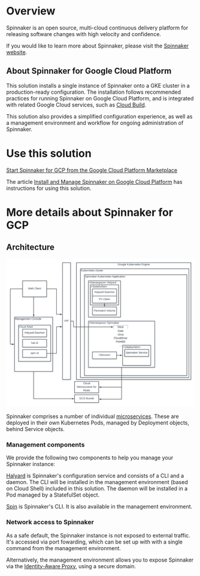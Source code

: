 # Overview

Spinnaker is an open source, multi-cloud continuous delivery platform for
releasing software changes with high velocity and confidence.

If you would like to learn more about Spinnaker, please visit the
[Spinnaker website](https://spinnaker.io/).

## About Spinnaker for Google Cloud Platform

This solution installs a single instance of Spinnaker onto a GKE cluster in a
production-ready configuration. The installation follows recommended practices
for running Spinnaker on Google Cloud Platform, and is integrated with related
Google Cloud services, such as [Cloud Build](https://cloud.google.com/cloud-build/).

This solution also provides a simplified configuration experience, as well as a
management environment and workflow for ongoing administration of Spinnaker.

# Use this solution

[Start Spinnaker for GCP from the Google Cloud Platform
Marketplace](https://console.cloud.google.com/marketplace/details/google-cloud-platform/spinnaker)

The article [Install and Manage Spinnaker on Google Cloud
Platform](https://cloud.google.com/docs/ci-cd/spinnaker/spinnaker-for-gcp)
has instructions for using this solution.

# More details about Spinnaker for GCP

## Architecture

![Architecture diagram](resources/spinnaker-k8s-app-architecture.png)

Spinnaker comprises a number of individual
[microservices](https://www.spinnaker.io/reference/architecture/). These are
deployed in their own Kubernetes Pods, managed by Deployment objects, behind
Service objects.

### Management components

We provide the following two components to help you manage your Spinnaker instance:

[Halyard](https://www.spinnaker.io/reference/halyard/) is Spinnaker's
configuration service and consists of a CLI and a daemon. The CLI will be
installed in the management environment (based on Cloud Shell) included in
this solution. The daemon will be installed in a Pod managed by a StatefulSet
object.

[Spin](https://www.spinnaker.io/guides/spin/app/) is Spinnaker's CLI. It is also
available in the management environment.

### Network access to Spinnaker

As a safe default, the Spinnaker instance is not exposed to external traffic.
It's accessed via port fowarding, which can be set up with with a single
command from the management environment.

Alternatively, the management environment allows you to expose Spinnaker via
the [Identity-Aware Proxy](https://cloud.google.com/iap/), using a secure
domain.

